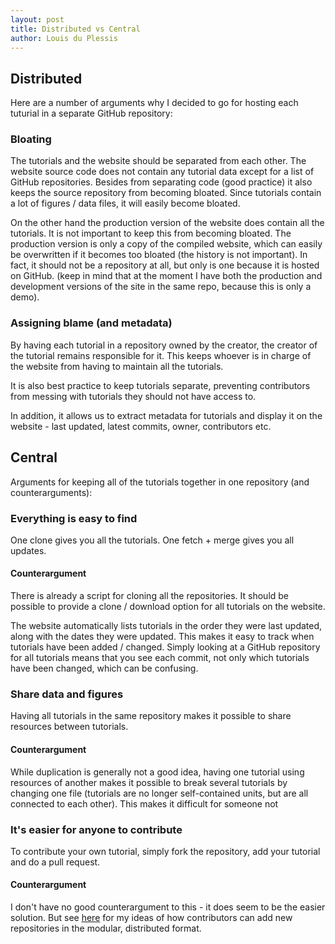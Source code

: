 ```yaml
---
layout: post
title: Distributed vs Central
author: Louis du Plessis
---
```


## Distributed

Here are a number of arguments why I decided to go for hosting each tuturial in a separate GitHub repository:

### Bloating

The tutorials and the website should be separated from each other. The website source code does not contain any tutorial data except for a list of GitHub repositories. Besides from separating code (good practice) it also keeps the source repository from becoming bloated. Since tutorials contain a lot of figures / data files, it will easily become bloated. 

On the other hand the production version of the website does contain all the tutorials. It is not important to keep this from becoming bloated. The production version is only a copy of the compiled website, which can easily be overwritten if it becomes too bloated (the history is not important). In fact, it should not be a repository at all, but only is one because it is hosted on GitHub. (keep in mind that at the moment I have both the production and development versions of the site in the same repo, because this is only a demo). 



### Assigning blame (and metadata)
	
By having each tutorial in a repository owned by the creator, the creator of the tutorial remains responsible for it. This keeps whoever is in charge of the website from having to maintain all the tutorials. 

It is also best practice to keep tutorials separate, preventing contributors from messing with tutorials they should not have access to.

In addition, it allows us to extract metadata for tutorials and display it on the website - last updated, latest commits, owner, contributors etc. 
	


## Central

Arguments for keeping all of the tutorials together in one repository (and counterarguments):

### Everything is easy to find

One clone gives you all the tutorials. One fetch + merge gives you all updates. 

#### Counterargument

There is already a script for cloning all the repositories. It should be possible to provide a clone / download option for all tutorials on the website. 

The website automatically lists tutorials in the order they were last updated, along with the dates they were updated. This makes it easy to track when tutorials have been added / changed. Simply looking at a GitHub repository for all tutorials means that you see each commit, not only which tutorials have been changed, which can be confusing. 


### Share data and figures

Having all tutorials in the same repository makes it possible to share resources between tutorials. 

#### Counterargument

While duplication is generally not a good idea, having one tutorial using resources of another makes it possible to break several tutorials by changing one file (tutorials are no longer self-contained units, but are all connected to each other). This makes it difficult for someone not 


### It's easier for anyone to contribute

To contribute your own tutorial, simply fork the repository, add your tutorial and do a pull request. 

#### Counterargument

I don't have no good counterargument to this - it does seem to be the easier solution. But see [here]() for my ideas of how contributors can add new repositories in the modular, distributed format. 


